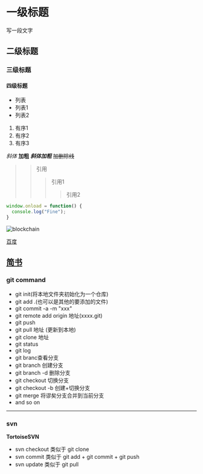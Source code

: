 # 一级标题
写一段文字
## 二级标题
### 三级标题
#### 四级标题
- 列表
- 列表1
- 列表2
1. 有序1
2. 有序2
3. 有序3

*斜体*
**加粗**
***斜体加粗***
~~加删除线~~
>>引用
>>>引用1
>>>>引用2
```javascript
window.onload = function() {
  console.log("Fine");
}
```
![blockchain](https://ss0.bdstatic.com/70cFvHSh_Q1YnxGkpoWK1HF6hhy/it/u=702257389,1274025419&fm=27&gp=0.jpg "区块链")

[百度](http://baidu.com)

<a href="https://www.jianshu.com/u/1f5ac0cf6a8b" target="_blank">简书</a>
---
### git command

- git init(将本地文件夹初始化为一个仓库)
- git add .(也可以是其他的要添加的文件)
- git commit -a -m "xxx" 
- git remote add origin 地址(xxxx.git)
- git push
- git pull 地址 (更新到本地)
- git clone 地址
- git status
- git log
- git branc查看分支
- git branch <name> 创建分支
- git branch -d <name> 删除分支
- git checkout <name> 切换分支
- git checkout -b <name>创建+切换分支
- git merge <branchName> 将谬矣分支合并到当前分支
- and so on

---
### svn
**TortoiseSVN**
- svn checkout 类似于 git clone
- svn commit 类似于 git add + git commit + git push
- svn update 类似于 git pull

